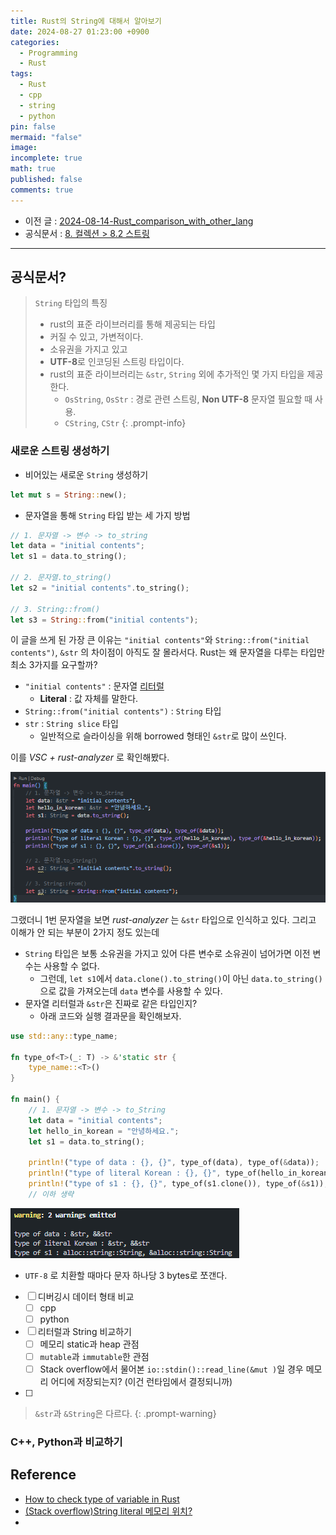 ```yaml
---
title: Rust의 String에 대해서 알아보기
date: 2024-08-27 01:23:00 +0900
categories:
  - Programming
  - Rust
tags:
  - Rust
  - cpp
  - string
  - python
pin: false
mermaid: "false"
image: 
incomplete: true
math: true
published: false
comments: true
---
```

- 이전 글 : [2024-08-14-Rust_comparison_with_other_lang](2024-08-14-Rust_comparison_with_other_lang.md)
- 공식문서 : [8. 컬렉션 > 8.2 스트링](https://rinthel.github.io/rust-lang-book-ko/ch08-02-strings.html)

---

## 공식문서?

>`String` 타입의 특징
>- rust의 표준 라이브러리를 통해 제공되는 타입
>- 커질 수 있고, 가변적이다.
>- 소유권을 가지고 있고
>- **UTF-8**로 인코딩된 스트링 타입이다. 
>- rust의 표준 라이브러리는 `&str`, `String` 외에 추가적인 몇 가지 타입을 제공한다.
>	- `OsString`, `OsStr` : 경로 관련 스트링, **Non UTF-8** 문자열 필요할 때 사용.
>	- `CString`, `CStr`
{: .prompt-info}

### 새로운 스트링 생성하기
- 비어있는 새로운 `String` 생성하기
```rust
let mut s = String::new();
```

- 문자열을 통해 `String` 타입 받는 세 가지 방법
```rust
// 1. 문자열 -> 변수 -> to_string
let data = "initial contents";
let s1 = data.to_string();

// 2. 문자열.to_string()
let s2 = "initial contents".to_string();

// 3. String::from()
let s3 = String::from("initial contents");
```

이 글을 쓰게 된 가장 큰 이유는 `"initial contents"`와 `String::from("initial contents")`, `&str` 의 차이점이 아직도 잘 몰라서다. Rust는 왜 문자열을 다루는 타입만 최소 3가지를 요구할까?

- `"initial contents"` : 문자열 [리터럴](2024-08-18-Discipline%20for%20Flexible%20Programming1.md#Reference)
	- **Literal** : 값 자체를 말한다.
- `String::from("initial contents")` : `String` 타입
- `str` : `String slice` 타입
	- 일반적으로 슬라이싱을 위해 borrowed 형태인 `&str`로 많이 쓰인다.

이를 *VSC + rust-analyzer* 로 확인해봤다. 

![](/assets/img/res/Pasted%20image%2020240827015633.png)

그랬더니 1번 문자열을 보면 *rust-analyzer* 는 `&str` 타입으로 인식하고 있다.
그리고 이해가 안 되는 부분이 2가지 정도 있는데
- `String` 타입은 보통 소유권을 가지고 있어 다른 변수로 소유권이 넘어가면 이전 변수는 사용할 수 없다. 
	- 그런데, `let s1`에서 `data.clone().to_string()`이 아닌 `data.to_string()`으로 값을 가져오는데 `data` 변수를 사용할 수 있다.
- 문자열 리터럴과 `&str`은 진짜로 같은 타입인지? 
	- 아래 코드와 실행 결과문을 확인해보자.

```rust
use std::any::type_name;

fn type_of<T>(_: T) -> &'static str {
    type_name::<T>()
}

fn main() {
    // 1. 문자열 -> 변수 -> to_String
    let data = "initial contents";
    let hello_in_korean = "안녕하세요.";
    let s1 = data.to_string();

    println!("type of data : {}, {}", type_of(data), type_of(&data));
    println!("type of literal Korean : {}, {}", type_of(hello_in_korean), type_of(&hello_in_korean));
    println!("type of s1 : {}, {}", type_of(s1.clone()), type_of(&s1));
    // 이하 생략
```

![](/assets/img/res/Pasted%20image%2020240827020005.png)

- `UTF-8` 로 치환할 때마다 문자 하나당 3 bytes로 쪼갠다. 
- [ ] 디버깅시 데이터 형태 비교
	- [ ] cpp
	- [ ] python
- [ ] 리터럴과 String 비교하기
	- [ ] 메모리 static과 heap 관점
	- [ ] `mutable`과 `immutable`한 관점
	- [ ] Stack overflow에서 물어본 `io::stdin()::read_line(&mut )`일 경우 메모리 어디에 저장되는지? (이건 런타임에서 결정되니까)
- [ ] 
>`&str`과 `&String`은 다르다.
>{: .prompt-warning}
### C++, Python과 비교하기


## Reference 
- [How to check type of variable in Rust](https://users.rust-lang.org/t/how-check-type-of-variable/33845)
- [(Stack overflow)String literal 메모리 위치?](https://stackoverflow.com/questions/77591134/are-rust-string-literal-values-stored-on-the-heap)
- 